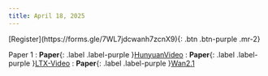```yaml
---
title: April 18, 2025
---
```


<span class="fs-6">
[Register](https://forms.gle/7WL7jdcwanh7zcnX9){: .btn  .btn-purple .mr-2}
</span>

Paper 1
: **Paper**{: .label .label-purple }[HunyuanVideo](https://github.com/Tencent/HunyuanVideo)
: **Paper**{: .label .label-purple }[LTX-Video](https://github.com/Lightricks/LTX-Video)
: **Paper**{: .label .label-purple }[Wan2.1](https://github.com/Wan-Video/Wan2.1)